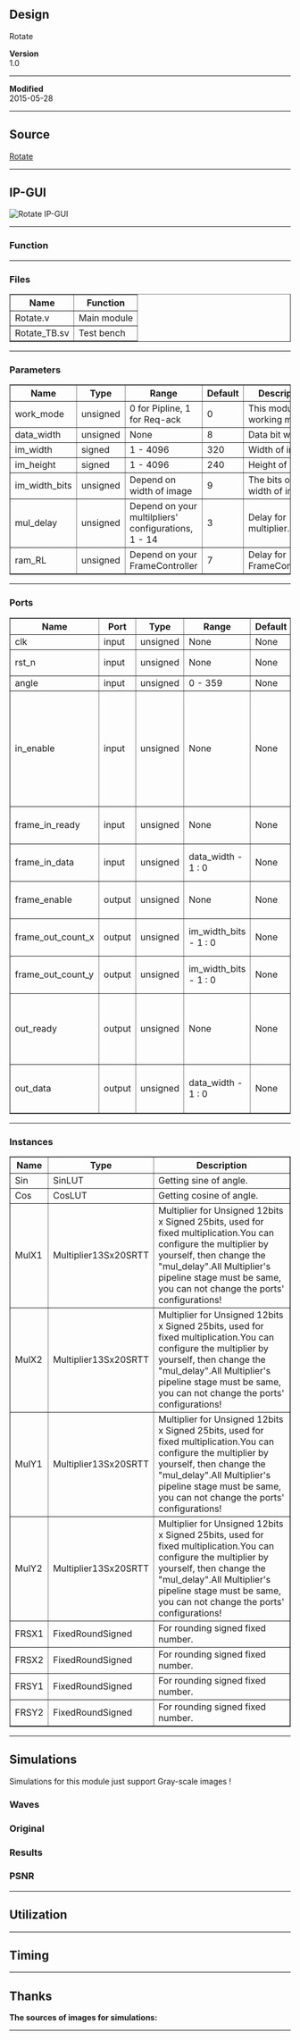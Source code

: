 ## Design
Rotate  



**Version**  
1.0  
  

***

**Modified**  
2015-05-28  
  

***

## Source
[Rotate](https://github.com/dtysky/FPGA-Imaging-Library/tree/Publish/LocalFilter/Rotate)


***

## IP-GUI
![Rotate IP-GUI](http://src.dtysky.moe/image/f-i-l/3/21/3.png)


***

### Function
  

***

### Files

<center>
<table border="1" cellspacing="0">
<tr>
<th>Name</th>
<th>Function</th>
</tr>
<tr>
<td>Rotate.v</td>
<td>Main module  
</td>
</tr>
<tr>
<td>Rotate_TB.sv</td>
<td>Test bench  
</td>
</tr>
</table>
</center>

***

### Parameters

<center>
<table border="1" cellspacing="0">
<tr>
<th>Name</th>
<th>Type</th>
<th>Range</th>
<th>Default</th>
<th>Description</th>
</tr>
<tr>
<td>work_mode</td>
<td>unsigned</td>
<td>0 for Pipline, 1 for Req-ack</td>
<td>0</td>
<td>This module's working mode.</td>
</tr>
<tr>
<td>data_width</td>
<td>unsigned</td>
<td>None</td>
<td>8</td>
<td>Data bit width.</td>
</tr>
<tr>
<td>im_width</td>
<td>signed</td>
<td>1 - 4096</td>
<td>320</td>
<td>Width of image.</td>
</tr>
<tr>
<td>im_height</td>
<td>signed</td>
<td>1 - 4096</td>
<td>240</td>
<td>Height of image.</td>
</tr>
<tr>
<td>im_width_bits</td>
<td>unsigned</td>
<td>Depend on width of image</td>
<td>9</td>
<td>The bits of width of image.</td>
</tr>
<tr>
<td>mul_delay</td>
<td>unsigned</td>
<td>Depend on your multilpliers' configurations, 1 - 14</td>
<td>3</td>
<td>Delay for multiplier.</td>
</tr>
<tr>
<td>ram_RL</td>
<td>unsigned</td>
<td>Depend on your FrameController</td>
<td>7</td>
<td>Delay for FrameController.</td>
</tr>
</table>
</center>

***

### Ports

<center>
<table border="1" cellspacing="0">
<tr>
<th>Name</th>
<th>Port</th>
<th>Type</th>
<th>Range</th>
<th>Default</th>
<th>Description</th>
</tr>
<tr>
<td>clk</td>
<td>input</td>
<td>unsigned</td>
<td>None</td>
<td>None</td>
<td>Clock.</td>
</tr>
<tr>
<td>rst_n</td>
<td>input</td>
<td>unsigned</td>
<td>None</td>
<td>None</td>
<td>Reset, active low.</td>
</tr>
<tr>
<td>angle</td>
<td>input</td>
<td>unsigned</td>
<td>0 - 359</td>
<td>None</td>
<td>Angle.</td>
</tr>
<tr>
<td>in_enable</td>
<td>input</td>
<td>unsigned</td>
<td>None</td>
<td>None</td>
<td>Input data enable, in pipeline mode, it works as another rst_n, in req-ack mode, only it is high will in_data can be really changes.</td>
</tr>
<tr>
<td>frame_in_ready</td>
<td>input</td>
<td>unsigned</td>
<td>None</td>
<td>None</td>
<td>Connect to out_ready in FrameController.</td>
</tr>
<tr>
<td>frame_in_data</td>
<td>input</td>
<td>unsigned</td>
<td>data_width - 1 : 0</td>
<td>None</td>
<td>Connect to out_data in FrameController.</td>
</tr>
<tr>
<td>frame_enable</td>
<td>output</td>
<td>unsigned</td>
<td>None</td>
<td>None</td>
<td>Connect to in_enable in FrameController.</td>
</tr>
<tr>
<td>frame_out_count_x</td>
<td>output</td>
<td>unsigned</td>
<td>im_width_bits - 1 : 0</td>
<td>None</td>
<td>Connect to in_count_u in FrameController.</td>
</tr>
<tr>
<td>frame_out_count_y</td>
<td>output</td>
<td>unsigned</td>
<td>im_width_bits - 1 : 0</td>
<td>None</td>
<td>Connect to in_count_v in FrameController.</td>
</tr>
<tr>
<td>out_ready</td>
<td>output</td>
<td>unsigned</td>
<td>None</td>
<td>None</td>
<td>Output data ready, in both two mode, it will be high while the out_data can be read.</td>
</tr>
<tr>
<td>out_data</td>
<td>output</td>
<td>unsigned</td>
<td>data_width - 1 : 0</td>
<td>None</td>
<td>Output data, it will be synchronous with out_ready.</td>
</tr>
</table>
</center>

***

### Instances

<center>
<table border="1" cellspacing="0">
<tr>
<th>Name</th>
<th>Type</th>
<th>Description</th>
</tr>
<tr>
<td>Sin</td>
<td>SinLUT</td>
<td>Getting sine of angle.</td>
</tr>
<tr>
<td>Cos</td>
<td>CosLUT</td>
<td>Getting cosine of angle.</td>
</tr>
<tr>
<td>MulX1</td>
<td>Multiplier13Sx20SRTT</td>
<td>Multiplier for Unsigned 12bits x Signed 25bits, used for fixed multiplication.You can configure the multiplier by yourself, then change the "mul_delay".All Multiplier's pipeline stage must be same, you can not change the ports' configurations!</td>
</tr>
<tr>
<td>MulX2</td>
<td>Multiplier13Sx20SRTT</td>
<td>Multiplier for Unsigned 12bits x Signed 25bits, used for fixed multiplication.You can configure the multiplier by yourself, then change the "mul_delay".All Multiplier's pipeline stage must be same, you can not change the ports' configurations!</td>
</tr>
<tr>
<td>MulY1</td>
<td>Multiplier13Sx20SRTT</td>
<td>Multiplier for Unsigned 12bits x Signed 25bits, used for fixed multiplication.You can configure the multiplier by yourself, then change the "mul_delay".All Multiplier's pipeline stage must be same, you can not change the ports' configurations!</td>
</tr>
<tr>
<td>MulY2</td>
<td>Multiplier13Sx20SRTT</td>
<td>Multiplier for Unsigned 12bits x Signed 25bits, used for fixed multiplication.You can configure the multiplier by yourself, then change the "mul_delay".All Multiplier's pipeline stage must be same, you can not change the ports' configurations!</td>
</tr>
<tr>
<td>FRSX1</td>
<td>FixedRoundSigned</td>
<td>For rounding signed fixed number.</td>
</tr>
<tr>
<td>FRSX2</td>
<td>FixedRoundSigned</td>
<td>For rounding signed fixed number.</td>
</tr>
<tr>
<td>FRSY1</td>
<td>FixedRoundSigned</td>
<td>For rounding signed fixed number.</td>
</tr>
<tr>
<td>FRSY2</td>
<td>FixedRoundSigned</td>
<td>For rounding signed fixed number.</td>
</tr>
</table>
</center>

***

## Simulations
Simulations for this module just support Gray-scale images !

### Waves


### Original


### Results


### PSNR





***

## Utilization



***

## Timing



***

## Thanks
**The sources of images for simulations:**  



***

